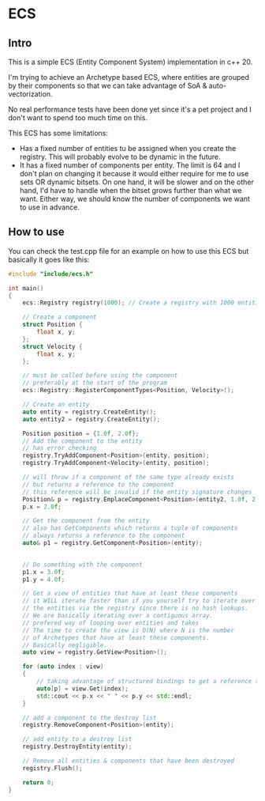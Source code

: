 # ECS

## Intro

This is a simple ECS (Entity Component System) implementation in c++ 20.

I'm trying to achieve an Archetype based ECS, where entities are grouped by their components so that we can take advantage of SoA & auto-vectorization.

No real performance tests have been done yet since it's a pet project and I don't want to spend too much time on this.

This ECS has some limitations:
- Has a fixed number of entities tu be assigned when you create the registry. This will probably evolve to be dynamic in the future.
- It has a fixed number of components per entity. The limit is 64 and I don't plan on changing it because it would either require for me to use sets OR dynamic bitsets. On one hand, it will be slower and on the other hand, I'd have to handle when the bitset grows further than what we want. Either way, we should know the number of components we want to use in advance.

## How to use

You can check the test.cpp file for an example on how to use this ECS but basically it goes like this:

```cpp
#include "include/ecs.h"

int main() 
{
    ecs::Registry registry(1000); // Create a registry with 1000 entities

    // Create a component
    struct Position {
        float x, y;
    };
    struct Velocity {
        float x, y;
    };

    // must be called before using the component
    // preferably at the start of the program
    ecs::Registry::RegisterComponentTypes<Position, Velocity>(); 

    // Create an entity
    auto entity = registry.CreateEntity();
    auto entity2 = registry.CreateEntity();

    Position position = {1.0f, 2.0f};
    // Add the component to the entity
    // has error checking
    registry.TryAddComponent<Position>(entity, position);
    registry.TryAddComponent<Velocity>(entity, position);

    // will throw if a component of the same type already exists
    // but returns a reference to the component
    // this reference will be invalid if the entity signature changes
    Position& p = registry.EmplaceComponent<Position>(entity2, 1.0f, 2.0f);
    p.x = 2.0f;

    // Get the component from the entity
    // also has GetComponents which returns a tuple of components
    // always returns a reference to the component
    auto& p1 = registry.GetComponent<Position>(entity);

    
    // Do something with the component
    p1.x = 3.0f;
    p1.y = 4.0f;

    // Get a view of entities that have at least these components
    // it WILL iterate faster than if you yourself try to iterate over 
    // the entities via the registry since there is no hash lookups.
    // We are basically iterating over a contiguous array.
    // prefered way of looping over entities and takes 
    // The time to create the view is O(N) where N is the number
    // of Archetypes that have at least these components.
    // Basically negligible.
    auto view = registry.GetView<Position>();

    for (auto index : view) 
    {
        // taking advantage of structured bindings to get a reference to the components
        auto[p] = view.Get(index);
        std::cout << p.x << " " << p.y << std::endl;
    }

    // add a component to the destroy list
    registry.RemoveComponent<Position>(entity);

    // add entity to a destroy list
    registry.DestroyEntity(entity);

    // Remove all entities & components that have been destroyed
    registry.Flush();

    return 0;
}
```
